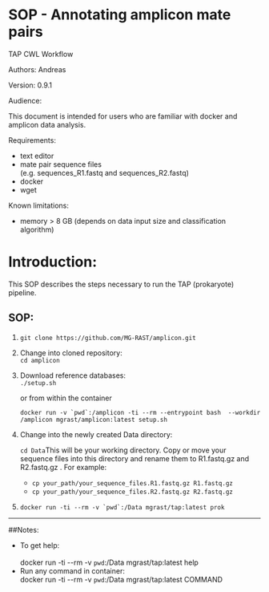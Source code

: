 # SOP - Annotating amplicon mate pairs

TAP CWL Workflow


<span class="c9">Authors</span><span class="c0">: Andreas</span>

<span class="c0"></span>

<span class="c9">Version</span><span class="c0">: 0.9.1</span>

<span class="c0"></span>

<span class="c9">Audience</span><span class="c0">:</span>

<span>This document is intended for users who are familiar with docker and amplicon data analysis.</span>

<span class="c0"></span>

<span class="c9">Requirements</span><span class="c0">:</span>

*   <span class="c0">text editor</span>
*   <span>mate pair sequence files    
    (e.g.</span> <span class="c8">sequences_R1.fastq</span><span> and</span> <span class="c8">sequences_R2.fastq</span><span class="c0">)</span>
*   <span class="c0">docker</span>
*   <span class="c0">wget</span>

<span class="c0"></span>

<span class="c9">Known limitations</span><span>:</span><span class="c0"> </span>

*   <span class="c0">memory > 8 GB (depends on data input size and classification algorithm)</span>

# Introduction:

<span class="c0">This SOP describes the steps necessary to run the TAP (prokaryote) pipeline.</span>

## SOP:

1.  `git clone https://github.com/MG-RAST/amplicon.git`
2.  <span>Change into cloned repository:  
    </span><span class="c3">`cd amplicon`  
    </span>
3.  <span>Download reference databases:  
    </span><span class="c10">`./setup.sh`  

    </span><span>or from within the container</span><span class="c3">  

    ```docker run -v `pwd`:/amplicon -ti --rm --entrypoint bash  --workdir /amplicon mgrast/amplicon:latest setup.sh```</span>

<span class="c0"></span>

4.  <span>Change into the newly created Data directory:  

    </span><span class="c10">`cd Data`</span><span>This will be your working directory. Copy or move your sequence files into this directory and</span> <span class="c12">rename</span><span> them to</span> <span class="c12">R1.fastq.gz</span><span> and</span> <span class="c12">R2.fastq.gz .</span> <span class="c0">For example:</span>

    -  `cp your_path/your_sequence_files.R1.fastq.gz R1.fastq.gz`
    -  `cp your_path/your_sequence_files.R2.fastq.gz R2.fastq.gz`  


5.  ```docker run -ti --rm -v `pwd`:/Data mgrast/tap:latest prok```



* * *


##Notes:



*   <span>To get help:  
    </span><span class="c3">  
    docker run -ti --rm -v `pwd`:/Data mgrast/tap:latest help  
    </span>
*   <span>Run any command in container:  
    </span><span class="c10">docker run -ti --rm -v `pwd`:/Data mgrast/tap:latest</span> <span class="c1 c18">COMMAND</span>

